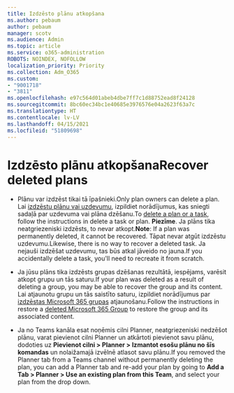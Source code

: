 ```yaml
---
title: Izdzēsto plānu atkopšana
ms.author: pebaum
author: pebaum
manager: scotv
ms.audience: Admin
ms.topic: article
ms.service: o365-administration
ROBOTS: NOINDEX, NOFOLLOW
localization_priority: Priority
ms.collection: Adm_O365
ms.custom:
- "9001718"
- "3811"
ms.openlocfilehash: e97c564d01abeb4dbe7ff7c1d88752ead8f24128
ms.sourcegitcommit: 8bc60ec34bc1e40685e3976576e04a2623f63a7c
ms.translationtype: HT
ms.contentlocale: lv-LV
ms.lasthandoff: 04/15/2021
ms.locfileid: "51809698"
---
```

# <a name="recover-deleted-plans"></a><span data-ttu-id="6c980-102">Izdzēsto plānu atkopšana</span><span class="sxs-lookup"><span data-stu-id="6c980-102">Recover deleted plans</span></span>

- <span data-ttu-id="6c980-103">Plānu var izdzēst tikai tā īpašnieki.</span><span class="sxs-lookup"><span data-stu-id="6c980-103">Only plan owners can delete a plan.</span></span> <span data-ttu-id="6c980-104">Lai [izdzēstu plānu vai uzdevumu](https://support.microsoft.com/office/39e10e78-13f0-446d-94cd-9e562648497a.), izpildiet norādījumus, kas sniegti sadaļā par uzdevuma vai plāna dzēšanu.</span><span class="sxs-lookup"><span data-stu-id="6c980-104">To [delete a plan or a task](https://support.microsoft.com/office/39e10e78-13f0-446d-94cd-9e562648497a.), follow the instructions in delete a task or plan.</span></span>  <span data-ttu-id="6c980-105">**Piezīme**. Ja plāns tika neatgriezeniski izdzēsts, to nevar atkopt.</span><span class="sxs-lookup"><span data-stu-id="6c980-105">**Note**: If a plan was permanently deleted, it cannot be recovered.</span></span> <span data-ttu-id="6c980-106">Tāpat nevar atgūt izdzēstu uzdevumu.</span><span class="sxs-lookup"><span data-stu-id="6c980-106">Likewise, there is no way to recover a deleted task.</span></span> <span data-ttu-id="6c980-107">Ja nejauši izdzēšat uzdevumu, tas būs atkal jāveido no jauna.</span><span class="sxs-lookup"><span data-stu-id="6c980-107">If you accidentally delete a task, you'll need to recreate it from scratch.</span></span>

- <span data-ttu-id="6c980-108">Ja jūsu plāns tika izdzēsts grupas dzēšanas rezultātā, iespējams, varēsit atkopt grupu un tās saturu.</span><span class="sxs-lookup"><span data-stu-id="6c980-108">If your plan was deleted as a result of deleting a group, you may be able to recover the group and its content.</span></span> <span data-ttu-id="6c980-109">Lai atjaunotu grupu un tās saistīto saturu, izpildiet norādījumus par [izdzēstas Microsoft 365 grupas](https://docs.microsoft.com/microsoft-365/admin/create-groups/restore-deleted-group?view=o365-worldwide) atjaunošanu.</span><span class="sxs-lookup"><span data-stu-id="6c980-109">Follow the instructions in restore a [deleted Microsoft 365 Group](https://docs.microsoft.com/microsoft-365/admin/create-groups/restore-deleted-group?view=o365-worldwide) to restore the group and its associated content.</span></span>

- <span data-ttu-id="6c980-110">Ja no Teams kanāla esat noņēmis cilni Planner, neatgriezeniski nedzēšot plānu, varat pievienot cilni Planner un atkārtoti pievienot savu plānu, dodoties uz **Pievienot cilni > Planner > Izmantot esošu plānu no šīs komandas** un nolaižamajā izvēlnē atlasot savu plānu.</span><span class="sxs-lookup"><span data-stu-id="6c980-110">If you removed the Planner tab from a Teams channel without permanently deleting the plan, you can add a Planner tab and re-add your plan by going to **Add a Tab > Planner > Use an existing plan from this Team**, and select your plan from the drop down.</span></span>
